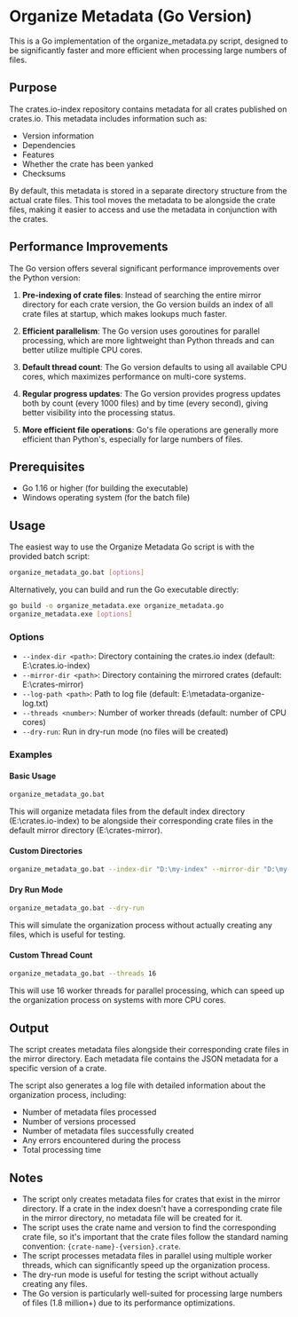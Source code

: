 # Organize Metadata (Go Version)

This is a Go implementation of the organize_metadata.py script, designed to be significantly faster and more efficient when processing large numbers of files.

## Purpose

The crates.io-index repository contains metadata for all crates published on crates.io. This metadata includes information such as:
- Version information
- Dependencies
- Features
- Whether the crate has been yanked
- Checksums

By default, this metadata is stored in a separate directory structure from the actual crate files. This tool moves the metadata to be alongside the crate files, making it easier to access and use the metadata in conjunction with the crates.

## Performance Improvements

The Go version offers several significant performance improvements over the Python version:

1. **Pre-indexing of crate files**: Instead of searching the entire mirror directory for each crate version, the Go version builds an index of all crate files at startup, which makes lookups much faster.

2. **Efficient parallelism**: The Go version uses goroutines for parallel processing, which are more lightweight than Python threads and can better utilize multiple CPU cores.

3. **Default thread count**: The Go version defaults to using all available CPU cores, which maximizes performance on multi-core systems.

4. **Regular progress updates**: The Go version provides progress updates both by count (every 1000 files) and by time (every second), giving better visibility into the processing status.

5. **More efficient file operations**: Go's file operations are generally more efficient than Python's, especially for large numbers of files.

## Prerequisites

- Go 1.16 or higher (for building the executable)
- Windows operating system (for the batch file)

## Usage

The easiest way to use the Organize Metadata Go script is with the provided batch script:

```bash
organize_metadata_go.bat [options]
```

Alternatively, you can build and run the Go executable directly:

```bash
go build -o organize_metadata.exe organize_metadata.go
organize_metadata.exe [options]
```

### Options

- `--index-dir <path>`: Directory containing the crates.io index (default: E:\crates.io-index)
- `--mirror-dir <path>`: Directory containing the mirrored crates (default: E:\crates-mirror)
- `--log-path <path>`: Path to log file (default: E:\metadata-organize-log.txt)
- `--threads <number>`: Number of worker threads (default: number of CPU cores)
- `--dry-run`: Run in dry-run mode (no files will be created)

### Examples

#### Basic Usage

```bash
organize_metadata_go.bat
```

This will organize metadata files from the default index directory (E:\crates.io-index) to be alongside their corresponding crate files in the default mirror directory (E:\crates-mirror).

#### Custom Directories

```bash
organize_metadata_go.bat --index-dir "D:\my-index" --mirror-dir "D:\my-crates"
```

#### Dry Run Mode

```bash
organize_metadata_go.bat --dry-run
```

This will simulate the organization process without actually creating any files, which is useful for testing.

#### Custom Thread Count

```bash
organize_metadata_go.bat --threads 16
```

This will use 16 worker threads for parallel processing, which can speed up the organization process on systems with more CPU cores.

## Output

The script creates metadata files alongside their corresponding crate files in the mirror directory. Each metadata file contains the JSON metadata for a specific version of a crate.

The script also generates a log file with detailed information about the organization process, including:
- Number of metadata files processed
- Number of versions processed
- Number of metadata files successfully created
- Any errors encountered during the process
- Total processing time

## Notes

- The script only creates metadata files for crates that exist in the mirror directory. If a crate in the index doesn't have a corresponding crate file in the mirror directory, no metadata file will be created for it.
- The script uses the crate name and version to find the corresponding crate file, so it's important that the crate files follow the standard naming convention: `{crate-name}-{version}.crate`.
- The script processes metadata files in parallel using multiple worker threads, which can significantly speed up the organization process.
- The dry-run mode is useful for testing the script without actually creating any files.
- The Go version is particularly well-suited for processing large numbers of files (1.8 million+) due to its performance optimizations.